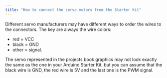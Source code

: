```yaml
---
title: "How to connect the servo motors from the Starter Kit"
---
```


Different servo manufacturers may have different ways to order the wires to the connectors. The key are always the wire colors:

* red = VCC
* black = GND
* other = signal.

The servo represented in the projects book graphics may not look exactly the same as the one in your Arduino Starter Kit, but you can assume that the black wire is GND, the red wire is 5V and the last one is the PWM signal.
